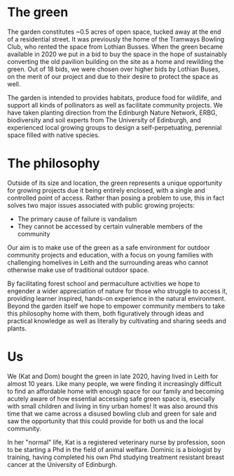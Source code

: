 # The green

The garden constitutes ~0.5 acres of open space, tucked away at the end of a
residential street. It was previously the home of the Tramways Bowling Club,
who rented the space from Lothian Busses. When the green became available in
2020 we put in a bid to buy the space in the hope of sustainably converting the
old pavilion building on the site as a home and rewilding the green. Out of 18
bids, we were chosen over higher bids by Lothian Buses, on the merit of our
project and due to their desire to protect the space as well.

The garden is intended to provides habitats, produce food for wildlife, and
support all kinds of pollinators as well as facilitate community projects. We
have taken planting direction from the Edinburgh Nature Network, ERBG,
biodiversity and soil experts from The University of Edinburgh, and experienced
local growing groups to design a self-perpetuating, perennial space filled with
native species.

# The philosophy

Outside of its size and location, the green represents a unique opportunity for
growing projects due it being entirely enclosed, with a single and
controlled point of access. Rather than posing a problem to use, this in fact
solves two major issues associated with public growing projects:

- The primary cause of failure is vandalism
- They cannot be accessed by certain vulnerable members of the community

Our aim is to make use of the green as a safe environment for outdoor community
projects and education, with a focus on young families with challenging
homelives in Leith and the surrounding areas who cannot otherwise make use of
traditional outdoor space.

By facilitating forest school and permaculture activities we hope to engender a
wider appreciation of nature for those who struggle to access it, providing
learner inspired, hands-on experience in the natural environment. Beyond the
garden itself we hope to empower community members to take this philosophy home
with them, both figuratively through ideas and practical knowledge as well as
literally by cultivating and sharing seeds and plants. 

# Us

We (Kat and Dom) bought the green in late 2020, having lived in Leith for
almost 10 years. Like many people, we were finding it increasingly difficult to
find an affordable home with enough space for our family and becoming acutely
aware of how essential accessing safe green space is, esecially with small
children and living in tiny urban homes! It was also around this time that we
came across a disused bowling club and green for sale and saw the opportunity
that this could provide for both us and the local community. 

In her "normal" life, Kat is a registered veterinary nurse by profession, soon
to be starting a Phd in the field of animal welfare. Dominic is a biologist by
training, having completed his own Phd studying treatment resistant breast
cancer at the University of Edinburgh. 

